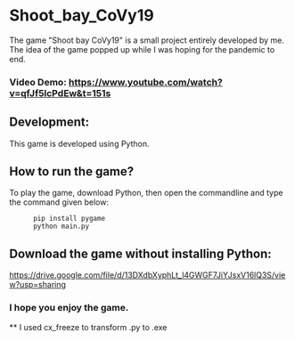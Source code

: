 # Shoot_bay_CoVy19
The game "Shoot bay CoVy19" is a small project entirely developed by me. The idea of the game popped up while I was hoping for the pandemic to end.

### Video Demo: https://www.youtube.com/watch?v=qfJf5lcPdEw&t=151s

## Development:
This game is developed using Python. 

## How to run the game?
To play the game, download Python, then open the commandline and type the command given below:

          pip install pygame
          python main.py

## Download the game without installing Python: 
https://drive.google.com/file/d/13DXdbXyphLt_l4GWGF7JiYJsxV16lQ3S/view?usp=sharing

### I hope you enjoy the game. 
** I used cx_freeze to transform .py to .exe
